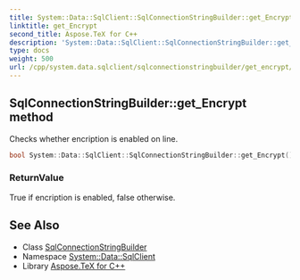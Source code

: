 ```yaml
---
title: System::Data::SqlClient::SqlConnectionStringBuilder::get_Encrypt method
linktitle: get_Encrypt
second_title: Aspose.TeX for C++
description: 'System::Data::SqlClient::SqlConnectionStringBuilder::get_Encrypt method. Checks whether encription is enabled on line in C++.'
type: docs
weight: 500
url: /cpp/system.data.sqlclient/sqlconnectionstringbuilder/get_encrypt/
---
```

## SqlConnectionStringBuilder::get_Encrypt method


Checks whether encription is enabled on line.

```cpp
bool System::Data::SqlClient::SqlConnectionStringBuilder::get_Encrypt() const
```


### ReturnValue

True if encription is enabled, false otherwise.

## See Also

* Class [SqlConnectionStringBuilder](../)
* Namespace [System::Data::SqlClient](../../)
* Library [Aspose.TeX for C++](../../../)
